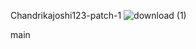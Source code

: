  Chandrikajoshi123-patch-1
![download (1)](https://github.com/Chandrikajoshi123/ML-Projects/assets/100508364/4095b30e-8302-4621-ac96-8d649d1f7c7a)





 main

